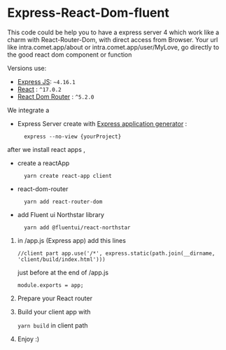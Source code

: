 # Express-React-Dom-fluent

This code could be help you to have a express server 4 which work like a charm with React-Router-Dom, with direct access from Browser.
Your url like intra.comet.app/about or intra.comet.app/user/MyLove, go directly to the good react dom component or function

Versions use:
* [Express JS](https://expressjs.com/): `~4.16.1`
* [React](https://reactjs.org/) : `^17.0.2`
* [React Dom Router](https://reactrouter.com/) : `^5.2.0`

We integrate a 

* Express Server create with [Express application generator](https://expressjs.com/en/starter/generator.html) :

		express --no-view {yourProject}

after we install react apps , 
* create a reactApp 

		yarn create react-app client
* react-dom-router

		yarn add react-router-dom

* add Fluent ui Northstar library

		yarn add @fluentui/react-northstar
        
1. in /app.js (Express app) add this lines
	
    `//client part
	app.use('/*', express.static(path.join(__dirname, 'client/build/index.html')))`
    
    just before at the end of /app.js
    
	`module.exports = app;`
2. 	Prepare your React router
3. 	Build your client app with 

	`yarn build` in client path
4. Enjoy :)
